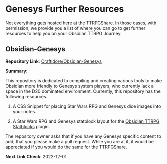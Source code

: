# Genesys Further Resources

Not everything gets hosted here at the TTRPGShare. In those cases, with permission, we provide you a list of where you can go to get further resources to help you on your Obsidian TTRPG Journey. 


## Obsidian-Genesys

**Repository Link**: [Craftidore/Obsidian-Genesys](https://github.com/Craftidore/Obsidian-Genesys)

**Summary**: 

This repository is dedicated to compiling and creating various tools to make Obsidian more friendly to Genesys system players, who currently lack a space in the D20 dominated environment. Currently, this repository has the following resources.

1. A CSS Snippet for placing Star Wars RPG and Genesys dice images into your notes.

2. A Star Wars RPG and Genesys statblock layout for the [Obsidian TTRPG Statblocks](https://github.com/valentine195/obsidian-5e-statblocks) plugin.

The repository owner asks that if you have any Genesys specific content to add, that you please make a pull request. While you are at it, it would be appreciated if you would do the same for the TTRPGShare.


**Next Link Check**: 2022-12-01
